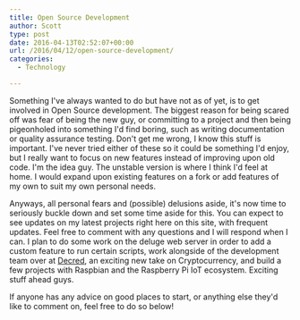 ```yaml
---
title: Open Source Development
author: Scott
type: post
date: 2016-04-13T02:52:07+00:00
url: /2016/04/12/open-source-development/
categories:
  - Technology

---
```

Something I've always wanted to do but have not as of yet, is to get involved in Open Source development. The biggest reason for being scared off was fear of being the new guy, or committing to a project and then being pigeonholed into something I'd find boring, such as writing documentation or quality assurance testing. Don't get me wrong, I know this stuff is important. I've never tried either of these so it could be something I'd enjoy, but I really want to focus on new features instead of improving upon old code. I'm the idea guy. The unstable version is where I think I'd feel at home. I would expand upon existing features on a fork or add features of my own to suit my own personal needs.

Anyways, all personal fears and (possible) delusions aside, it's now time to seriously buckle down and set some time aside for this. You can expect to see updates on my latest projects right here on this site, with frequent updates. Feel free to comment with any questions and I will respond when I can. I plan to do some work on the deluge web server in order to add a custom feature to run certain scripts, work alongside of the development team over at [Decred][1], an exciting new take on Cryptocurrency, and build a few projects with Raspbian and the Raspberry Pi IoT ecosystem. Exciting stuff ahead guys.

If anyone has any advice on good places to start, or anything else they'd like to comment on, feel free to do so below!

 [1]: http://www.decred.org/